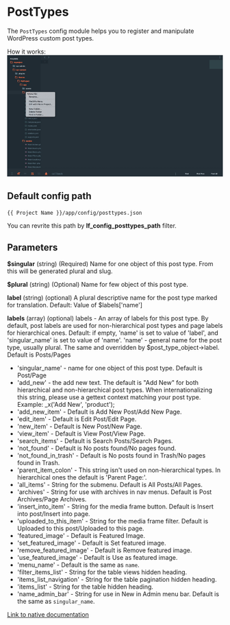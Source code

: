 PostTypes
===

The `PostTypes` config module helps you to register and manipulate WordPress custom post types.

How it works: ![Actions](images/posttypes.gif)

Default config path
---
`{{ Project Name }}/app/config/posttypes.json`

You can revrite this path by __lf\_config\_posttypes\_path__ filter.


Parameters
---
**$singular**
(string) (Required)  Name for one object of this post type. From this will be generated plural and slug.

**$plural**
(string) (Optional) Name for few object of this post type.

**label**
(string) (optional) A plural descriptive name for the post type marked for translation.
Default: Value of $labels['name']

**labels**
(array) (optional) labels - An array of labels for this post type. By default, post labels are used for non-hierarchical post types and page labels for hierarchical ones.
Default: if empty, 'name' is set to value of 'label', and 'singular_name' is set to value of 'name'.
'name' - general name for the post type, usually plural. The same and overridden by $post_type_object->label. Default is Posts/Pages

* 'singular_name' - name for one object of this post type. Default is Post/Page
* 'add_new' - the add new text. The default is "Add New" for both hierarchical and non-hierarchical post types. When internationalizing this string, please use a gettext context matching your post type. Example: _x('Add New', 'product');
* 'add_new_item' - Default is Add New Post/Add New Page.
* 'edit_item' - Default is Edit Post/Edit Page.
* 'new_item' - Default is New Post/New Page.
* 'view_item' - Default is View Post/View Page.
* 'search_items' - Default is Search Posts/Search Pages.
* 'not_found' - Default is No posts found/No pages found.
* 'not_found_in_trash' - Default is No posts found in Trash/No pages found in Trash.
* 'parent_item_colon' - This string isn't used on non-hierarchical types. In hierarchical ones the default is 'Parent Page:'.
* 'all_items' - String for the submenu. Default is All Posts/All Pages.
* 'archives' - String for use with archives in nav menus. Default is Post Archives/Page Archives.
* 'insert_into_item' - String for the media frame button. Default is Insert into post/Insert into page.
* 'uploaded_to_this_item' - String for the media frame filter. Default is Uploaded to this post/Uploaded to this page.
* 'featured_image' - Default is Featured Image.
* 'set_featured_image' - Default is Set featured image.
* 'remove_featured_image' - Default is Remove featured image.
* 'use_featured_image' - Default is Use as featured image.
* 'menu_name' - Default is the same as `name`.
* 'filter_items_list' - String for the table views hidden heading.
* 'items_list_navigation' - String for the table pagination hidden heading.
* 'items_list' - String for the table hidden heading.
* 'name_admin_bar' - String for use in New in Admin menu bar. Default is the same as `singular_name`.





[Link to native documentation](https://codex.wordpress.org/Function_Reference/register_post_type)